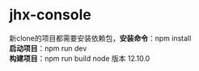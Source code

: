 jhx-console
===================
新clone的项目都需要安装依赖包，**安装命令**：npm install  
**启动项目**：npm run dev  
**构建项目**：npm run build
node 版本 12.10.0